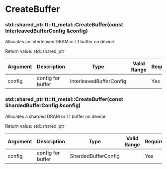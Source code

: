 # CreateBuffer

### std::shared_ptr<Buffer> tt::tt_metal::CreateBuffer(const InterleavedBufferConfig &config)

Allocates an interleaved DRAM or L1 buffer on device

Return value: std::shared_ptr<Buffer>

| Argument      | Description       | Type                    | Valid Range      | Required       |
|---------------|-------------------|-------------------------|------------------|----------------|
| config        | config for buffer | InterleavedBufferConfig |                  | Yes            |

### std::shared_ptr<Buffer> tt::tt_metal::CreateBuffer(const ShardedBufferConfig &config)

Allocates a sharded DRAM or L1 buffer on device

Return value: std::shared_ptr<Buffer>

| Argument      | Description       | Type                | Valid Range      | Required       |
|---------------|-------------------|---------------------|------------------|----------------|
| config        | config for buffer | ShardedBufferConfig |                  | Yes            |

